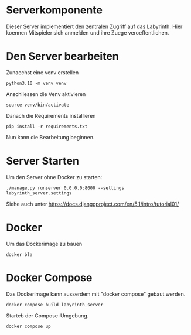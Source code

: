 # Serverkomponente

Dieser Server implementiert den zentralen Zugriff auf das Labyrinth.
Hier koennen Mitspieler sich anmelden und ihre Zuege veroeffentlichen.

# Den Server bearbeiten

Zunaechst eine venv erstellen

    python3.10 -m venv venv

Anschliessen die Venv aktivieren

    source venv/bin/activate

Danach die Requirements installieren

    pip install -r requirements.txt

Nun kann die Bearbeitung beginnen.

# Server Starten

Um den Server ohne Docker zu starten:

    ./manage.py runserver 0.0.0.0:8000 --settings labyrinth_server.settings

Siehe auch unter https://docs.djangoproject.com/en/5.1/intro/tutorial01/

# Docker

Um das Dockerimage zu bauen

    docker bla 

# Docker Compose 

Das Dockerimage kann ausserdem mit "docker compose" gebaut werden.
 
    docker compose build labyrinth_server

Starteb der Compose-Umgebung.

    docker compose up

